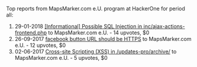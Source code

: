 Top reports from MapsMarker.com e.U. program at HackerOne for period all:

1. 29-01-2018 [[Informational] Possible SQL Injection in inc/ajax-actions-frontend.php](https://hackerone.com/reports/310280) to MapsMarker.com e.U. - 14 upvotes, $0
2. 26-09-2017 [facebook button URL should be HTTPS](https://hackerone.com/reports/271928) to MapsMarker.com e.U. - 12 upvotes, $0
3. 02-06-2017 [Cross-site Scripting (XSS) in /updates-pro/archive/](https://hackerone.com/reports/235866) to MapsMarker.com e.U. - 5 upvotes, $0

